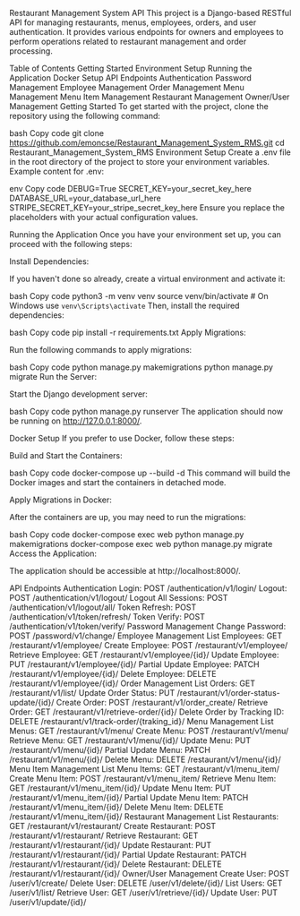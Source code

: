 Restaurant Management System API
This project is a Django-based RESTful API for managing restaurants, menus, employees, orders, and user authentication. It provides various endpoints for owners and employees to perform operations related to restaurant management and order processing.

Table of Contents
Getting Started
Environment Setup
Running the Application
Docker Setup
API Endpoints
Authentication
Password Management
Employee Management
Order Management
Menu Management
Menu Item Management
Restaurant Management
Owner/User Management
Getting Started
To get started with the project, clone the repository using the following command:

bash
Copy code
git clone https://github.com/emoncse/Restaurant_Management_System_RMS.git
cd Restaurant_Management_System_RMS
Environment Setup
Create a .env file in the root directory of the project to store your environment variables. Example content for .env:

env
Copy code
DEBUG=True
SECRET_KEY=your_secret_key_here
DATABASE_URL=your_database_url_here
STRIPE_SECRET_KEY=your_stripe_secret_key_here
Ensure you replace the placeholders with your actual configuration values.

Running the Application
Once you have your environment set up, you can proceed with the following steps:

Install Dependencies:

If you haven't done so already, create a virtual environment and activate it:

bash
Copy code
python3 -m venv venv
source venv/bin/activate  # On Windows use `venv\Scripts\activate`
Then, install the required dependencies:

bash
Copy code
pip install -r requirements.txt
Apply Migrations:

Run the following commands to apply migrations:

bash
Copy code
python manage.py makemigrations
python manage.py migrate
Run the Server:

Start the Django development server:

bash
Copy code
python manage.py runserver
The application should now be running on http://127.0.0.1:8000/.

Docker Setup
If you prefer to use Docker, follow these steps:

Build and Start the Containers:

bash
Copy code
docker-compose up --build -d
This command will build the Docker images and start the containers in detached mode.

Apply Migrations in Docker:

After the containers are up, you may need to run the migrations:

bash
Copy code
docker-compose exec web python manage.py makemigrations
docker-compose exec web python manage.py migrate
Access the Application:

The application should be accessible at http://localhost:8000/.

API Endpoints
Authentication
Login: POST /authentication/v1/login/
Logout: POST /authentication/v1/logout/
Logout All Sessions: POST /authentication/v1/logout/all/
Token Refresh: POST /authentication/v1/token/refresh/
Token Verify: POST /authentication/v1/token/verify/
Password Management
Change Password: POST /password/v1/change/
Employee Management
List Employees: GET /restaurant/v1/employee/
Create Employee: POST /restaurant/v1/employee/
Retrieve Employee: GET /restaurant/v1/employee/{id}/
Update Employee: PUT /restaurant/v1/employee/{id}/
Partial Update Employee: PATCH /restaurant/v1/employee/{id}/
Delete Employee: DELETE /restaurant/v1/employee/{id}/
Order Management
List Orders: GET /restaurant/v1/list/
Update Order Status: PUT /restaurant/v1/order-status-update/{id}/
Create Order: POST /restaurant/v1/order_create/
Retrieve Order: GET /restaurant/v1/retrieve-order/{id}/
Delete Order by Tracking ID: DELETE /restaurant/v1/track-order/{traking_id}/
Menu Management
List Menus: GET /restaurant/v1/menu/
Create Menu: POST /restaurant/v1/menu/
Retrieve Menu: GET /restaurant/v1/menu/{id}/
Update Menu: PUT /restaurant/v1/menu/{id}/
Partial Update Menu: PATCH /restaurant/v1/menu/{id}/
Delete Menu: DELETE /restaurant/v1/menu/{id}/
Menu Item Management
List Menu Items: GET /restaurant/v1/menu_item/
Create Menu Item: POST /restaurant/v1/menu_item/
Retrieve Menu Item: GET /restaurant/v1/menu_item/{id}/
Update Menu Item: PUT /restaurant/v1/menu_item/{id}/
Partial Update Menu Item: PATCH /restaurant/v1/menu_item/{id}/
Delete Menu Item: DELETE /restaurant/v1/menu_item/{id}/
Restaurant Management
List Restaurants: GET /restaurant/v1/restaurant/
Create Restaurant: POST /restaurant/v1/restaurant/
Retrieve Restaurant: GET /restaurant/v1/restaurant/{id}/
Update Restaurant: PUT /restaurant/v1/restaurant/{id}/
Partial Update Restaurant: PATCH /restaurant/v1/restaurant/{id}/
Delete Restaurant: DELETE /restaurant/v1/restaurant/{id}/
Owner/User Management
Create User: POST /user/v1/create/
Delete User: DELETE /user/v1/delete/{id}/
List Users: GET /user/v1/list/
Retrieve User: GET /user/v1/retrieve/{id}/
Update User: PUT /user/v1/update/{id}/
